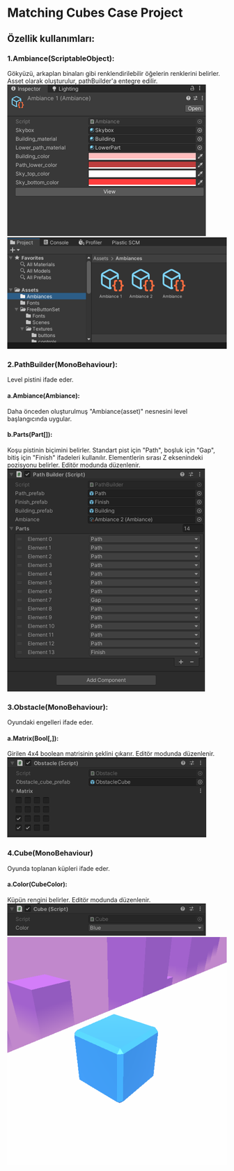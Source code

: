 # Matching Cubes Case Project
##  Özellik kullanımları:

### 1.Ambiance(ScriptableObject):
Gökyüzü, arkaplan binaları gibi renklendirilebilir öğelerin renklerini belirler. Asset olarak oluşturulur, pathBuilder'a entegre edilir.<br />
![alt text](https://github.com/tahayky/matching-cubes/blob/main/docs/ambiance.png?raw=true)<br />
![alt text](https://github.com/tahayky/matching-cubes/blob/main/docs/ambiances.png?raw=true)<br />
### 2.PathBuilder(MonoBehaviour):
Level pistini ifade eder.<br />
#### a.Ambiance(Ambiance):
Daha önceden oluşturulmuş "Ambiance(asset)" nesnesini level başlangıcında uygular.<br />
#### b.Parts(Part[]):
Koşu pistinin biçimini belirler. Standart pist için "Path", boşluk için "Gap", bitiş için "Finish" ifadeleri kullanılır. Elementlerin sırası Z eksenindeki pozisyonu belirler. Editör modunda düzenlenir.<br />
![alt text](https://github.com/tahayky/matching-cubes/blob/main/docs/path_builder.png?raw=true)
### 3.Obstacle(MonoBehaviour):
Oyundaki engelleri ifade eder.
#### a.Matrix(Bool[,]):
Girilen 4x4 boolean matrisinin şeklini çıkarır. Editör modunda düzenlenir.<br />
![alt text](https://github.com/tahayky/matching-cubes/blob/main/docs/obstacle.png?raw=true)
### 4.Cube(MonoBehaviour)
Oyunda toplanan küpleri ifade eder.
#### a.Color(CubeColor):
Küpün rengini belirler. Editör modunda düzenlenir.<br />
![alt text](https://github.com/tahayky/matching-cubes/blob/main/docs/cube_component.png?raw=true)
![alt text](https://github.com/tahayky/matching-cubes/blob/main/docs/cube.png?raw=true)
